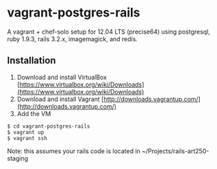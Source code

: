 vagrant-postgres-rails
===============

A vagrant + chef-solo setup for 12.04 LTS (precise64) using postgresql, ruby 1.9.3, rails 3.2.x, imagemagick, and redis.

Installation
------------

1. Download and install VirtualBox [https://www.virtualbox.org/wiki/Downloads](https://www.virtualbox.org/wiki/Downloads)
2. Download and install Vagrant [http://downloads.vagrantup.com/](http://downloads.vagrantup.com/)
3. Add the VM

```
$ cd vagrant-postgres-rails
$ vagrant up
$ vagrant ssh
```
Note: this assumes your rails code is located in ~/Projects/rails-art250-staging
